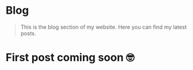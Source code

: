 # Blog


> This is the blog section of my website. Here you can find my latest posts.

# First post coming soon :nerd_face:
